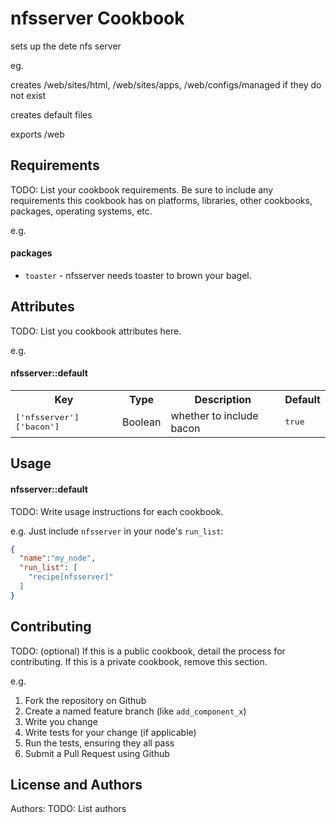 nfsserver Cookbook
==================
sets up the dete nfs server 

eg.

creates /web/sites/html, /web/sites/apps, /web/configs/managed
if they do not exist

creates default files

exports /web


Requirements
------------
TODO: List your cookbook requirements. Be sure to include any requirements this cookbook has on platforms, libraries, other cookbooks, packages, operating systems, etc.

e.g.
#### packages
- `toaster` - nfsserver needs toaster to brown your bagel.

Attributes
----------
TODO: List you cookbook attributes here.

e.g.
#### nfsserver::default
<table>
  <tr>
    <th>Key</th>
    <th>Type</th>
    <th>Description</th>
    <th>Default</th>
  </tr>
  <tr>
    <td><tt>['nfsserver']['bacon']</tt></td>
    <td>Boolean</td>
    <td>whether to include bacon</td>
    <td><tt>true</tt></td>
  </tr>
</table>

Usage
-----
#### nfsserver::default
TODO: Write usage instructions for each cookbook.

e.g.
Just include `nfsserver` in your node's `run_list`:

```json
{
  "name":"my_node",
  "run_list": [
    "recipe[nfsserver]"
  ]
}
```

Contributing
------------
TODO: (optional) If this is a public cookbook, detail the process for contributing. If this is a private cookbook, remove this section.

e.g.
1. Fork the repository on Github
2. Create a named feature branch (like `add_component_x`)
3. Write you change
4. Write tests for your change (if applicable)
5. Run the tests, ensuring they all pass
6. Submit a Pull Request using Github

License and Authors
-------------------
Authors: TODO: List authors
